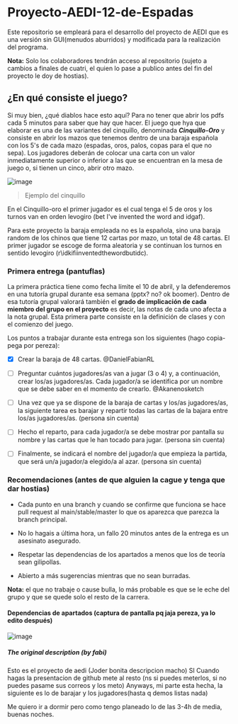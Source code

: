 # Proyecto-AEDI-12-de-Espadas
Este repositorio se empleará para el desarrollo del proyecto de AEDI que es una versión sin GUI(menudos aburridos) y modificada para la realización del programa.

**Nota:** Solo los colaboradores tendrán acceso al repositorio (sujeto a cambios a finales de cuatri, el quien lo pase a publico antes del fin del proyecto le doy de hostias).

## ¿En qué consiste el juego?

Si muy bien, ¿qué diablos hace esto aquí? Para no tener que abrir los pdfs cada 5 minutos para saber que hay que hacer.
El juego que hya que elaborar es una de las variantes del cinquillo, denominada ***Cinquillo-Oro*** y consiste en abrir los mazos que tenemos dentro de una baraja española con los 5's de cada mazo (espadas, oros, palos, copas para el que no sepa). Los jugadores deberán de colocar una carta con un valor inmediatamente superior o inferior a las que se encuentran en la mesa de juego o, si tienen un cinco, abrir otro mazo.

![image](https://user-images.githubusercontent.com/90091466/226657303-e5799d83-6f5b-4176-85d0-ff8396225b81.png)
> Ejemplo del cinquillo

En el Cinquillo-oro el primer jugador es el cual tenga el 5 de oros y los turnos van en orden levogiro (bet I've invented the word and idgaf).

Para este proyecto la baraja empleada no es la española, sino una baraja random de los chinos que tiene 12 cartas por mazo, un total de 48 cartas. El primer jugador se escoge de forma aleatoria y se continuan los turnos en sentido levogiro (r\idkifiinventedthewordbutidc).

### Primera entrega (pantuflas)

La primera práctica tiene como fecha límite el 10 de abril, y la defenderemos en una tutoría grupal durante esa semana (pptx? no? ok boomer). Dentro de esa tutoría grupal valorará también el **grado de implicación de cada miembro del grupo en el proyecto** es decir, las notas de cada uno afecta a la nota grupal. Esta primera parte consiste en la definición de clases y con el comienzo del juego.

Los puntos a trabajar durante esta entrega son los siguientes (hago copia-pega por pereza):

  - [x] Crear la baraja de 48 cartas. @DanielFabianRL

  - [ ] Preguntar cuántos jugadores/as van a jugar (3 o 4) y, a continuación, crear los/as jugadores/as. Cada jugador/a se identifica por un nombre que se debe saber en el momento de crearlo. @Akanenosketch

  - [ ] Una vez que ya se dispone de la baraja de cartas y los/as jugadores/as, la siguiente tarea es barajar y repartir todas las cartas de la bajara entre los/as jugadores/as. (persona sin cuenta)

  - [ ] Hecho el reparto, para cada jugador/a se debe mostrar por pantalla su nombre y las cartas que le han tocado para jugar. (persona sin cuenta) 

  - [ ] Finalmente, se indicará el nombre del jugador/a que empieza la partida, que será un/a jugador/a elegido/a al azar. (persona sin cuenta)

### Recomendaciones (antes de que alguien la cague y tenga que dar hostias)
- Cada punto en una branch y cuando se confirme que funciona se hace pull request al main/stable/master lo que os aparezca que parezca la branch principal.

- No lo hagais a última hora, un fallo 20 minutos antes de la entrega es un asesinato asegurado.

- Respetar las dependencias de los apartados a menos que los de teoría sean gilipollas.

- Abierto a más sugerencias mientras que no sean burradas.

**Nota:** el que no trabaje o cause bulla, lo más probable es que se le eche del grupo y que se quede solo el resto de la carrera.

#### Dependencias de apartados (captura de pantalla pq jaja pereza, ya lo edito después)

![image](https://user-images.githubusercontent.com/90091466/226666310-2f1a4fda-3c46-456f-a404-345734f13b2a.png)

##### The original description (by fabi) 
Esto es el proyecto de aedi (Joder bonita descripcion macho) SI
Cuando hagas la presentacion de github mete al resto (ns si puedes meterlos, si no puedes pasame sus correos y los meto)
Anyways, mi parte esta hecha, la siguiente es lo de barajar y los jugadores(hasta q demos listas nada)

Me quiero ir a dormir pero como tengo planeado lo de las 3-4h de media, buenas noches.
